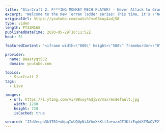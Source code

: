 ```yaml
---
title: "StarCraft 2: F***ING MONKEY MECH PLAYER! - Never Attack to Grandmaster"
excerpt: "Welcome to the new Terran ladder series! This time, it's \"Never Attack to Grandmaster!\" In this challenge, I play as Terran on the EU ladder, and in every game I'm not allowed to attack with any units except for using Ghosts. I'm allowed to make any army units for defending, as long as I don't attack"
originalUrl: https://youtube.com/watch?v=08xuy4adj58
type: video
length: PT33M16S
publishedDateTime: 2020-05-29T10:11:52Z
heat: 51

featuredContent: "<iframe width=\"800\" height=\"500\" frameborder=\"0\" src=\"https://www.youtube.com/embed/08xuy4adj58\" allow=\"accelerometer; autoplay; encrypted-media; gyroscope; picture-in-picture\" allowfullscreen></iframe>"

provider:
  name: BeastyqtSC2
  domain: youtube.com

topics:
  - StarCraft 2
tags:
  - Live

images:
  - url: https://i.ytimg.com/vi/08xuy4adj58/maxresdefault.jpg
    width: 1280
    height: 720
    isCached: true

secured: "J2dVecph3k3T61+xNpqIwUQUpNiAYhnXkKttJo+uzxQTJKliFqddXZMwOVP21Uf6t4YF0zyMLfPQsZCd/J8Q2hW2CCdj8b0yGp2TLIb3YgQ82uSw7SoGTXNxooJsLeFDu2sXjf31TUsmkqG3BZ/xcF0dyr46LB6vPqqHF5FGp7jcJT631DZ0s3H2bpxCjfZiMvPCYRqK0/HjtRzP+sjDLpVt1yPsNjZHNsP+bHmL4PI6/ply5Lo1ZdtUiqIfUZIQZEZZSK/qoDUtzBWnfIsHsGeBsjvrErLr+EUxQXLT22m/CS2rY/0Vryf0RQOec0NRD1+JhK2VXwKzojsOR1j7VENIrADYxDhj0CxaA7t33cI8Wt+ZtF9ULlyqHouOhVMxq+uMzgj3KztV1BztwnLR9y4cIY8aJQLxY97jr6Wifeg=;WsxoJSSC4uUZYPblSlfw3w=="
---
```


